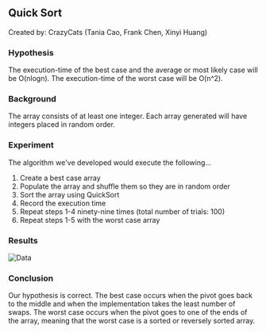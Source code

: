 ## Quick Sort
Created by: CrazyCats (Tania Cao, Frank Chen, Xinyi Huang)

### Hypothesis
The execution-time of the best case and the average or most likely case will be O(nlogn). The execution-time of the worst case will be O(n^2).

### Background
The array consists of at least one integer. Each array generated will have integers placed in random order.

### Experiment
The algorithm we've developed would execute the following...
1. Create a best case array
2. Populate the array and shuffle them so they are in random order
3. Sort the array using QuickSort
4. Record the execution time 
5. Repeat steps 1-4 ninety-nine times (total number of trials: 100)
6. Repeat steps 1-5 with the worst case array

### Results
![Data]()

### Conclusion
Our hypothesis is correct. The best case occurs when the pivot goes back to the middle and when the implementation takes the least number of swaps. The worst case occurs when the pivot goes to one of the ends of the array, meaning that the worst case is a sorted or reversely sorted array.
